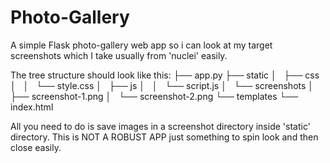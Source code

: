 # Photo-Gallery
A simple Flask photo-gallery web app so i can look at my target screenshots which I take usually from 'nuclei' easily.

The tree structure should look like this:
├── app.py
├── static
│   ├── css
│   │   └── style.css
│   ├── js
│   │   └── script.js
│   └── screenshots
│       ├── screenshot-1.png
│       └── screenshot-2.png
└── templates
    └── index.html

All you need to do is save images in a screenshot directory inside 'static' directory. This is NOT A ROBUST APP just something to spin look and then close easily.
